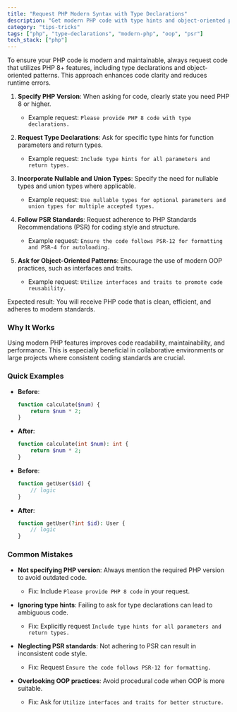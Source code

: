 ```yaml
---
title: "Request PHP Modern Syntax with Type Declarations"
description: "Get modern PHP code with type hints and object-oriented patterns"
category: "tips-tricks"
tags: ["php", "type-declarations", "modern-php", "oop", "psr"]
tech_stack: ["php"]
---
```


To ensure your PHP code is modern and maintainable, always request code that utilizes PHP 8+ features, including type declarations and object-oriented patterns. This approach enhances code clarity and reduces runtime errors.

1. **Specify PHP Version**: When asking for code, clearly state you need PHP 8 or higher.
   - Example request: `Please provide PHP 8 code with type declarations.`
   
2. **Request Type Declarations**: Ask for specific type hints for function parameters and return types.
   - Example request: `Include type hints for all parameters and return types.`

3. **Incorporate Nullable and Union Types**: Specify the need for nullable types and union types where applicable.
   - Example request: `Use nullable types for optional parameters and union types for multiple accepted types.`

4. **Follow PSR Standards**: Request adherence to PHP Standards Recommendations (PSR) for coding style and structure.
   - Example request: `Ensure the code follows PSR-12 for formatting and PSR-4 for autoloading.`

5. **Ask for Object-Oriented Patterns**: Encourage the use of modern OOP practices, such as interfaces and traits.
   - Example request: `Utilize interfaces and traits to promote code reusability.`

Expected result: You will receive PHP code that is clean, efficient, and adheres to modern standards.

### Why It Works
Using modern PHP features improves code readability, maintainability, and performance. This is especially beneficial in collaborative environments or large projects where consistent coding standards are crucial.

### Quick Examples
- **Before**: 
  ```php
  function calculate($num) {
      return $num * 2;
  }
  ```
- **After**: 
  ```php
  function calculate(int $num): int {
      return $num * 2;
  }
  ```

- **Before**: 
  ```php
  function getUser($id) {
      // logic
  }
  ```
- **After**: 
  ```php
  function getUser(?int $id): User {
      // logic
  }
  ```

### Common Mistakes
- **Not specifying PHP version**: Always mention the required PHP version to avoid outdated code. 
  - Fix: Include `Please provide PHP 8 code` in your request.
  
- **Ignoring type hints**: Failing to ask for type declarations can lead to ambiguous code.
  - Fix: Explicitly request `Include type hints for all parameters and return types.`
  
- **Neglecting PSR standards**: Not adhering to PSR can result in inconsistent code style.
  - Fix: Request `Ensure the code follows PSR-12 for formatting.`
  
- **Overlooking OOP practices**: Avoid procedural code when OOP is more suitable.
  - Fix: Ask for `Utilize interfaces and traits for better structure.`